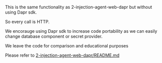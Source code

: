 This is the same functionality as 2-injection-agent-web-dapr but without using Dapr sdk.

So every call is HTTP.

We encorauge using Dapr sdk to increase code portability as we can easily change database component or secret provider.

We leave the code for comparison and educational purposes

Please refer to [2-injection-agent-web-dapr/README.md](../2-injection-agent-web-dapr/README.md)

